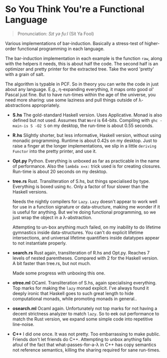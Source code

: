 So You Think You're a Functional Language
=========================================

> Pronunciation: *Sɪt yə fuːl* (Sit Ya Fool)

Various implementations of bar-induction.  Basically a stress-test of
higher-order functional programming in each language.

The bar-induction implementation in each example is the function `raw`, along
with the helpers it needs, this is about half the code.  The second half is an
optimizer and pretty printer for the extracted tree.  Take the word 'pretty'
with a grain of salt.

The algorithm is typable in PCF.  So in theory you can write the code in just
about any language.  E.g., η-expanding everything, it maps onto good ol' Pascal
just fine.  But to have run-times within the age of the universe, you need more
sharing: use some laziness and pull things outside of λ-abstractions
appropriately.

* **S.hs** The gold-standard Haskell version.  Uses Applicative.  Monad is also
  defined but not used.  Assumes that `Word` is 64-bits.  Compiling with `ghc
  -main-is S -O2 S` on my desktop, the run-time is about 0.55 seconds.

* **R.hs** Slightly shorter, but less informative, Haskell version, without
  using monadic programming.  Runtime is about 0.42s on my desktop.  Just to
  raise a finger at the longer implementations, we slip in a little `deriving
  Functor` into the pretty printer, and use it.

* **Opt.py** Python.  Everything is unboxed as far as practicable in the name of
  performance.  Also the `lambda x=x:` trick used is for creating closures.
  Run-time is about 20 seconds on my desktop.

* **tree.rs** Rust.  Transliteration of S.hs, but things specialised by type.
  Everything is boxed using `Rc`.  Only a factor of four slower than the Haskell
  versions.

  Needs the nightly compilers for `Lazy`.  `Lazy` doesn't appear to work well
  for use in a function signature or data-structure, making me wonder if it is
  useful for anything.  But we're doing functional programming, so we just wrap
  the object in a λ-abstraction.

  Attempting to un-box anything much failed, on my inability to do lifetime
  gymnastics inside data-structures.  You can't do explicit lifetime
  intersections, and universal lifetime quantifiers inside datatypes appear
  to not instantiate properly.

* **search.rs** Rust again, transliteration of R.hs and Opt.py.  Reaches 7
  levels of nested parentheses.  Compared with 2 for the Haskell version.  A bit
  faster than tree.rs, but not much.

  Made some progress with unboxing this one.

* **otree.ml** OCaml.  Transliteration of S.hs, again specialising everything.
  Top marks for making the `lazy` monad explicit.  I've always found it deeply
  ironic that Haskell goes to such great length to hide computational monads,
  while promoting monads in general..

* **osearch.ml** Ocaml again.  Unfortunately not top marks for not having a
  decent strictness analyzer to match `lazy`.  So to eek out performance to
  match the Rust version, we expand some simple code into repetitive line-noise.

* **C++** I did one once.  It was not pretty.  Too embarrassing to make public.
  Friends don't let friends do C++.  Attempting to unbox anything falls afoul of
  the fact that what-passes-for-a-λ in C++ has copy semantics not reference
  semantics, killing the sharing required for sane run-times.
